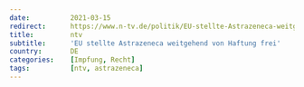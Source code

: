 ```yaml
---
date:          2021-03-15
redirect:      https://www.n-tv.de/politik/EU-stellte-Astrazeneca-weitgehend-von-Haftung-frei-article22425800.html
title:         ntv
subtitle:      'EU stellte Astrazeneca weitgehend von Haftung frei'
country:       DE
categories:    [Impfung, Recht]
tags:          [ntv, astrazeneca]
---
```

